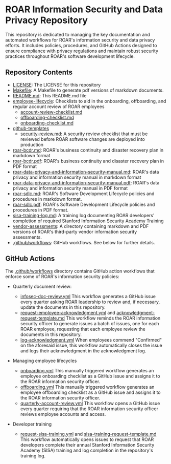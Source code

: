 # ROAR Information Security and Data Privacy Repository

This repository is dedicated to managing the key documentation and automated workflows for ROAR's information security and data privacy efforts. It includes policies, procedures, and GitHub Actions designed to ensure compliance with privacy regulations and maintain robust security practices throughout ROAR's software development lifecycle.

## Repository Contents

- [LICENSE](./LICENSE): The LICENSE for this repository
- [Makefile](./Makefile): A Makefile to generate pdf versions of markdown documents.
- [README.md](./README.md): This README.md file
- [employee-lifecycle](./employee-lifecycle): Checklists to aid in the onboarding, offboarding, and regular account review of ROAR employees
  - [account-review-checklist.md](./employee-lifecycle/account-review-checklist.md)
  - [offboarding-checklist.md](./employee-lifecycle/offboarding-checklist.md)
  - [onboarding-checklist.md](./employee-lifecycle/onboarding-checklist.md)
- [github-templates](./github-templates/)
  - [security-review.md](./github-templates/security-review.md): A security review checklist that must be reviewed before ROAR software changes are deployed into production
- [roar-bcdr.md](./roar-bcdr.md): ROAR's business continuity and disaster recovery plan in markdown format
- [roar-bcdr.pdf](./roar-bcdr.pdf): ROAR's business continuity and disaster recovery plan in PDF format
- [roar-data-privacy-and-information-security-manual.md](./roar-data-privacy-and-information-security-manual.md): ROAR's data privacy and information security manual in markdown format
- [roar-data-privacy-and-information-security-manual.pdf](./roar-data-privacy-and-information-security-manual.pdf): ROAR's data privacy and information security manual in PDF format
- [roar-sdlc.md](./roar-sdlc.md): ROAR's Software Development Lifecycle policies and procedures in markdown format.
- [roar-sdlc.pdf](./roar-sdlc.pdf): ROAR's Software Development Lifecycle policies and procedures in PDF format.
- [sisa-training-log.md](./sisa-training-log.md): A training log documenting ROAR developers' completion of required Stanford Information Security Academy Training
- [vendor-assessments](./vendor-assessments/): A directory containing markdown and PDF versions of ROAR's third-party vendor information security assessments.
- [.github/workflows](./.github/workflows/): GitHub workflows. See below for further details.

## GitHub Actions

The [.github/workflows](./.github/workflows/) directory contains GitHub action workflows that enforce some of ROAR's information security policies:

- Quarterly document review:
  - [infosec-doc-review.yml](./.github/workflows/infosec-doc-review.yml)
    This workflow generates a GitHub issue every quarter asking ROAR leadership to review and, if necessary, update the documents in this repository.
  - [request-employee-acknowledgment.yml](./.github/workflows/request-employee-acknowledgment.yml) and [acknowledgment-request-template.md](./.github/workflows/acknowledgment-request-template.md)
    This workflow reminds the ROAR information security officer to generate issues a batch of issues, one for each ROAR employee, requesting that each employee review the documents in this repository.
  - [log-acknowledgment.yml](./.github/workflows/log-acknowledgment.yml)
    When employees commend "Confirmed" on the aforesaid issue, this workflow automatically closes the issue and logs their acknowledgment in the acknowledgment log.

- Managing employee lifecycles
  - [onboarding.yml](./.github/workflows/onboarding.yml)
    This manually triggered workflow generates an employee onboarding checklist as a GitHub issue and assigns it to the ROAR information security officer.
  - [offboarding.yml](./.github/workflows/offboarding.yml)
    This manually triggered workflow generates an employee offboarding checklist as a GitHub issue and assigns it to the ROAR information security officer.
  - [quarterly-account-review.yml](./.github/workflows/quarterly-account-review.yml)
    This workflow opens a GitHub issue every quarter requiring that the ROAR information security officer reviews employee accounts and access.

- Developer training
  - [request-sisa-training.yml](./.github/workflows/request-sisa-training.yml) and [sisa-training-request-template.md](./.github/workflows/sisa-training-request-template.md)
    This workflow automatically opens issues to request that ROAR developers complete their annual Stanford Information Security Academy (SISA) training and log completion in the repository's training log.
